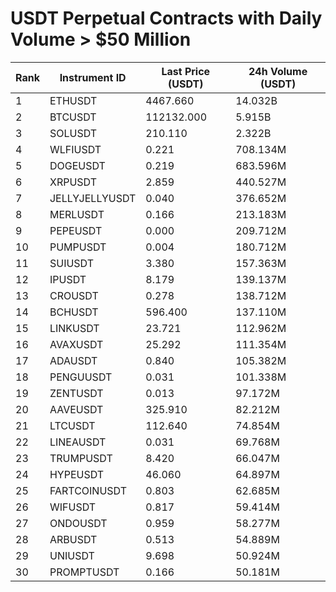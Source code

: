# USDT Perpetual Contracts with Daily Volume > $50 Million

| Rank | Instrument ID | Last Price (USDT) | 24h Volume (USDT) |
|------|---------------|-------------------|-------------------|
| 1 | ETHUSDT | 4467.660 | 14.032B |
| 2 | BTCUSDT | 112132.000 | 5.915B |
| 3 | SOLUSDT | 210.110 | 2.322B |
| 4 | WLFIUSDT | 0.221 | 708.134M |
| 5 | DOGEUSDT | 0.219 | 683.596M |
| 6 | XRPUSDT | 2.859 | 440.527M |
| 7 | JELLYJELLYUSDT | 0.040 | 376.652M |
| 8 | MERLUSDT | 0.166 | 213.183M |
| 9 | PEPEUSDT | 0.000 | 209.712M |
| 10 | PUMPUSDT | 0.004 | 180.712M |
| 11 | SUIUSDT | 3.380 | 157.363M |
| 12 | IPUSDT | 8.179 | 139.137M |
| 13 | CROUSDT | 0.278 | 138.712M |
| 14 | BCHUSDT | 596.400 | 137.110M |
| 15 | LINKUSDT | 23.721 | 112.962M |
| 16 | AVAXUSDT | 25.292 | 111.354M |
| 17 | ADAUSDT | 0.840 | 105.382M |
| 18 | PENGUUSDT | 0.031 | 101.338M |
| 19 | ZENTUSDT | 0.013 | 97.172M |
| 20 | AAVEUSDT | 325.910 | 82.212M |
| 21 | LTCUSDT | 112.640 | 74.854M |
| 22 | LINEAUSDT | 0.031 | 69.768M |
| 23 | TRUMPUSDT | 8.420 | 66.047M |
| 24 | HYPEUSDT | 46.060 | 64.897M |
| 25 | FARTCOINUSDT | 0.803 | 62.685M |
| 26 | WIFUSDT | 0.817 | 59.414M |
| 27 | ONDOUSDT | 0.959 | 58.277M |
| 28 | ARBUSDT | 0.513 | 54.889M |
| 29 | UNIUSDT | 9.698 | 50.924M |
| 30 | PROMPTUSDT | 0.166 | 50.181M |
